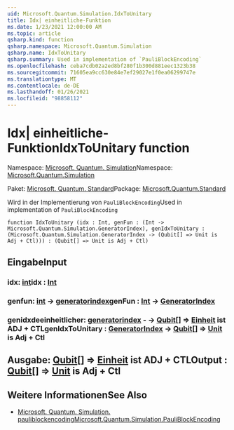 ```yaml
---
uid: Microsoft.Quantum.Simulation.IdxToUnitary
title: Idx| einheitliche-Funktion
ms.date: 1/23/2021 12:00:00 AM
ms.topic: article
qsharp.kind: function
qsharp.namespace: Microsoft.Quantum.Simulation
qsharp.name: IdxToUnitary
qsharp.summary: Used in implementation of `PauliBlockEncoding`
ms.openlocfilehash: ceba7cdb02a2ed8bf280f1b300d881eec1323b38
ms.sourcegitcommit: 71605ea9cc630e84e7ef29027e1f0ea06299747e
ms.translationtype: MT
ms.contentlocale: de-DE
ms.lasthandoff: 01/26/2021
ms.locfileid: "98858112"
---
```

# <a name="idxtounitary-function"></a><span data-ttu-id="8e26f-102">Idx| einheitliche-Funktion</span><span class="sxs-lookup"><span data-stu-id="8e26f-102">IdxToUnitary function</span></span>

<span data-ttu-id="8e26f-103">Namespace: [Microsoft. Quantum. Simulation](xref:Microsoft.Quantum.Simulation)</span><span class="sxs-lookup"><span data-stu-id="8e26f-103">Namespace: [Microsoft.Quantum.Simulation](xref:Microsoft.Quantum.Simulation)</span></span>

<span data-ttu-id="8e26f-104">Paket: [Microsoft. Quantum. Standard](https://nuget.org/packages/Microsoft.Quantum.Standard)</span><span class="sxs-lookup"><span data-stu-id="8e26f-104">Package: [Microsoft.Quantum.Standard](https://nuget.org/packages/Microsoft.Quantum.Standard)</span></span>


<span data-ttu-id="8e26f-105">Wird in der Implementierung von `PauliBlockEncoding`</span><span class="sxs-lookup"><span data-stu-id="8e26f-105">Used in implementation of `PauliBlockEncoding`</span></span>

```qsharp
function IdxToUnitary (idx : Int, genFun : (Int -> Microsoft.Quantum.Simulation.GeneratorIndex), genIdxToUnitary : (Microsoft.Quantum.Simulation.GeneratorIndex -> (Qubit[] => Unit is Adj + Ctl))) : (Qubit[] => Unit is Adj + Ctl)
```


## <a name="input"></a><span data-ttu-id="8e26f-106">Eingabe</span><span class="sxs-lookup"><span data-stu-id="8e26f-106">Input</span></span>

### <a name="idx--int"></a><span data-ttu-id="8e26f-107">idx: [int](xref:microsoft.quantum.lang-ref.int)</span><span class="sxs-lookup"><span data-stu-id="8e26f-107">idx : [Int](xref:microsoft.quantum.lang-ref.int)</span></span>




### <a name="genfun--int---generatorindex"></a><span data-ttu-id="8e26f-108">genfun: [int](xref:microsoft.quantum.lang-ref.int) -> [generatorindex](xref:Microsoft.Quantum.Simulation.GeneratorIndex)</span><span class="sxs-lookup"><span data-stu-id="8e26f-108">genFun : [Int](xref:microsoft.quantum.lang-ref.int) -> [GeneratorIndex](xref:Microsoft.Quantum.Simulation.GeneratorIndex)</span></span>




### <a name="genidxtounitary--generatorindex---qubit--unit--is-adj--ctl"></a><span data-ttu-id="8e26f-109">genidxdeeinheitlicher: [generatorindex](xref:Microsoft.Quantum.Simulation.GeneratorIndex) - -> [Qubit](xref:microsoft.quantum.lang-ref.qubit)[] => [Einheit](xref:microsoft.quantum.lang-ref.unit)  ist ADJ + CTL</span><span class="sxs-lookup"><span data-stu-id="8e26f-109">genIdxToUnitary : [GeneratorIndex](xref:Microsoft.Quantum.Simulation.GeneratorIndex) -> [Qubit](xref:microsoft.quantum.lang-ref.qubit)[] => [Unit](xref:microsoft.quantum.lang-ref.unit)  is Adj + Ctl</span></span>





## <a name="output--qubit--unit--is-adj--ctl"></a><span data-ttu-id="8e26f-110">Ausgabe: [Qubit](xref:microsoft.quantum.lang-ref.qubit)[] => [Einheit](xref:microsoft.quantum.lang-ref.unit)  ist ADJ + CTL</span><span class="sxs-lookup"><span data-stu-id="8e26f-110">Output : [Qubit](xref:microsoft.quantum.lang-ref.qubit)[] => [Unit](xref:microsoft.quantum.lang-ref.unit)  is Adj + Ctl</span></span>



## <a name="see-also"></a><span data-ttu-id="8e26f-111">Weitere Informationen</span><span class="sxs-lookup"><span data-stu-id="8e26f-111">See Also</span></span>

- [<span data-ttu-id="8e26f-112">Microsoft. Quantum. Simulation. pauliblockencoding</span><span class="sxs-lookup"><span data-stu-id="8e26f-112">Microsoft.Quantum.Simulation.PauliBlockEncoding</span></span>](xref:Microsoft.Quantum.Simulation.PauliBlockEncoding)